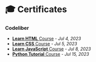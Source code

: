 # 🎓 Certificates
### Codeliber
- [**Learn HTML** Course](https://github.com/iAhmadGad/iAhmadGad/tree/main/Certificates/Codeliber/Learn-HTML) _- Jul 4, 2023_
- [**Learn CSS** Course](https://github.com/iAhmadGad/iAhmadGad/tree/main/Certificates/Codeliber/Learn-CSS) _- Jul 5, 2023_
- [**Learn JavaScript** Course](https://github.com/iAhmadGad/iAhmadGad/tree/main/Certificates/Codeliber/Learn-JavaScript) _- Jul 8, 2023_
- [**Python Tutorial** Course](https://github.com/iAhmadGad/iAhmadGad/tree/main/Certificates/Codeliber/Python-Tutorial) _- Jul 15, 2023_
